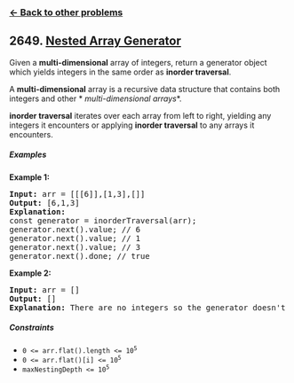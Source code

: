 ### [&#8592; Back to other problems](../../README.md)

## 2649. [Nested Array Generator](https://leetcode.com/problems/nested-array-generator/)

Given a **multi-dimensional** array of integers, return a generator object which yields integers in
the same order as **inorder traversal**.

A **multi-dimensional** array is a recursive data structure that contains both integers and other *
*multi-dimensional arrays**.

**inorder traversal** iterates over each array from left to right, yielding any integers it
encounters or applying **inorder traversal** to any arrays it encounters.

##### Examples

**Example 1:**

<pre>
<b>Input:</b> arr = [[[6]],[1,3],[]]
<b>Output:</b> [6,1,3]
<b>Explanation:</b>
const generator = inorderTraversal(arr);
generator.next().value; // 6
generator.next().value; // 1
generator.next().value; // 3
generator.next().done; // true
</pre>

**Example 2:**

<pre>
<b>Input:</b> arr = []
<b>Output:</b> []
<b>Explanation:</b> There are no integers so the generator doesn't yield anything.
</pre>

##### Constraints

* <code>0 <= arr.flat().length <= 10<sup>5</sup></code>
* <code>0 <= arr.flat()[i] <= 10<sup>5</sup></code>
* <code>maxNestingDepth <= 10<sup>5</sup></code>
